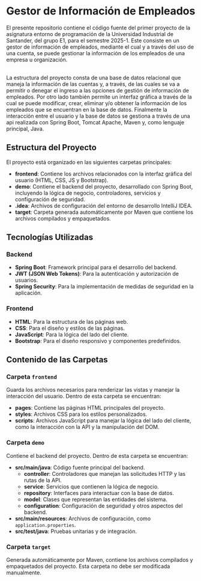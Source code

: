 # Gestor de Información de Empleados 

El presente repositorio contiene el código fuente del primer proyecto de la asignatura entorno de programación de la Universidad Industrial de Santander, del grupo E1, para el semestre 2025-1. Este consiste en un gestor de información de empleados, mediante el cual y a través del uso de una cuenta, se puede gestionar la información de los empleados de una empresa u organización. <br> <br> 

La estructura del proyecto consta de una base de datos relacional que maneja la información de las cuentas y, a través, de las cuales se va a permitir o denegar el ingreso a las opciones de gestión de información de empleados. Por otro lado también permite un interfaz gráfica a través de la cual se puede modificar, crear, eliminar y/o obtener la información de los empleados que se encuentran en la base de datos. Finalmente la interacción entre el usuario y la base de datos se gestiona a través de una api realizada con Spring Boot, Tomcat Apache, Maven y, como lenguaje principal, Java.

## Estructura del Proyecto

El proyecto está organizado en las siguientes carpetas principales:

- **frontend**: Contiene los archivos relacionados con la interfaz gráfica del usuario (HTML, CSS, JS y Bootstrap).
- **demo**: Contiene el backend del proyecto, desarrollado con Spring Boot, incluyendo la lógica de negocio, controladores, servicios y configuración de seguridad.
- **.idea**: Archivos de configuración del entorno de desarrollo IntelliJ IDEA.
- **target**: Carpeta generada automáticamente por Maven que contiene los archivos compilados y empaquetados.

## Tecnologías Utilizadas

### Backend
- **Spring Boot**: Framework principal para el desarrollo del backend.
- **JWT (JSON Web Tokens)**: Para la autenticación y autorización de usuarios.
- **Spring Security**: Para la implementación de medidas de seguridad en la aplicación.

### Frontend
- **HTML**: Para la estructura de las páginas web.
- **CSS**: Para el diseño y estilos de las páginas.
- **JavaScript**: Para la lógica del lado del cliente.
- **Bootstrap**: Para el diseño responsivo y componentes predefinidos.

## Contenido de las Carpetas

### Carpeta `frontend`
Guarda los archivos necesarios para renderizar las vistas y manejar la interacción del usuario. Dentro de esta carpeta se encuentran:
- **pages**: Contiene las páginas HTML principales del proyecto.
- **styles**: Archivos CSS para los estilos personalizados.
- **scripts**: Archivos JavaScript para manejar la lógica del lado del cliente, como la interacción con la API y la manipulación del DOM.

### Carpeta `demo`
Contiene el backend del proyecto. Dentro de esta carpeta se encuentran:
- **src/main/java**: Código fuente principal del backend.
  - **controller**: Controladores que manejan las solicitudes HTTP y las rutas de la API.
  - **service**: Servicios que contienen la lógica de negocio.
  - **repository**: Interfaces para interactuar con la base de datos.
  - **model**: Clases que representan las entidades del sistema.
  - **configuration**: Configuración de seguridad y otros aspectos del backend.
- **src/main/resources**: Archivos de configuración, como `application.properties`.
- **src/test/java**: Pruebas unitarias y de integración.

### Carpeta `target`
Generada automáticamente por Maven, contiene los archivos compilados y empaquetados del proyecto. Esta carpeta no debe ser modificada manualmente.
